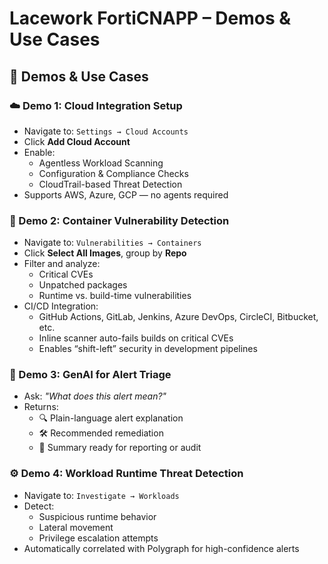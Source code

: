 # Lacework FortiCNAPP – Demos & Use Cases

## 🧪 Demos & Use Cases

### ☁️ Demo 1: Cloud Integration Setup
- Navigate to: `Settings → Cloud Accounts`
- Click **Add Cloud Account**
- Enable:
  - Agentless Workload Scanning
  - Configuration & Compliance Checks
  - CloudTrail-based Threat Detection
- Supports AWS, Azure, GCP — no agents required

### 🐳 Demo 2: Container Vulnerability Detection
- Navigate to: `Vulnerabilities → Containers`
- Click **Select All Images**, group by **Repo**
- Filter and analyze:
  - Critical CVEs
  - Unpatched packages
  - Runtime vs. build-time vulnerabilities
- CI/CD Integration:
  - GitHub Actions, GitLab, Jenkins, Azure DevOps, CircleCI, Bitbucket, etc.
  - Inline scanner auto-fails builds on critical CVEs
  - Enables “shift-left” security in development pipelines

### 📜 Demo 3: GenAI for Alert Triage
- Ask: _"What does this alert mean?"_
- Returns:
  - 🔍 Plain-language alert explanation
  - 🛠️ Recommended remediation
  - 📄 Summary ready for reporting or audit  

### ⚙️ Demo 4: Workload Runtime Threat Detection
- Navigate to: `Investigate → Workloads`
- Detect:
  - Suspicious runtime behavior
  - Lateral movement
  - Privilege escalation attempts
- Automatically correlated with Polygraph for high-confidence alerts
